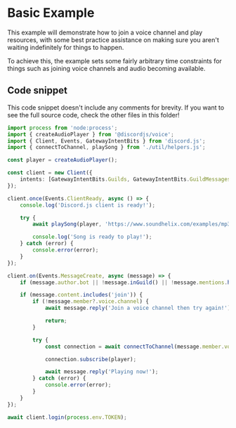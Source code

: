 # Basic Example

This example will demonstrate how to join a voice channel and play resources, with some best practice
assistance on making sure you aren't waiting indefinitely for things to happen.

To achieve this, the example sets some fairly arbitrary time constraints for things such as joining
voice channels and audio becoming available.

## Code snippet

This code snippet doesn't include any comments for brevity. If you want to see the full source code,
check the other files in this folder!

```ts
import process from 'node:process';
import { createAudioPlayer } from '@discordjs/voice';
import { Client, Events, GatewayIntentBits } from 'discord.js';
import { connectToChannel, playSong } from './util/helpers.js';

const player = createAudioPlayer();

const client = new Client({
	intents: [GatewayIntentBits.Guilds, GatewayIntentBits.GuildMessages, GatewayIntentBits.GuildVoiceStates],
});

client.once(Events.ClientReady, async () => {
	console.log('Discord.js client is ready!');

	try {
		await playSong(player, 'https://www.soundhelix.com/examples/mp3/SoundHelix-Song-1.mp3');

		console.log('Song is ready to play!');
	} catch (error) {
		console.error(error);
	}
});

client.on(Events.MessageCreate, async (message) => {
	if (message.author.bot || !message.inGuild() || !message.mentions.has(message.client.user.id)) return;

	if (message.content.includes('join')) {
		if (!message.member?.voice.channel) {
			await message.reply('Join a voice channel then try again!');

			return;
		}

		try {
			const connection = await connectToChannel(message.member.voice.channel);

			connection.subscribe(player);

			await message.reply('Playing now!');
		} catch (error) {
			console.error(error);
		}
	}
});

await client.login(process.env.TOKEN);
```
